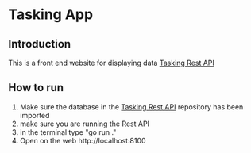 # Tasking App
## Introduction
This is a front end website for displaying data [Tasking Rest API](https://github.com/fauzan264/tasking-rest-api)

## How to run
1. Make sure the database in the [Tasking Rest API](https://github.com/fauzan264/tasking-rest-api) repository has been imported
2. make sure you are running the Rest API
3. in the terminal type "go run ."
4. Open on the web http://localhost:8100